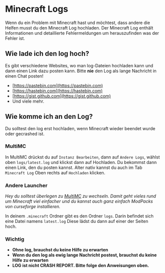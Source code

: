 # Minecraft Logs

Wenn du ein Problem mit Minecraft hast und möchtest, dass andere die Helfen musst du den Minecraft Log hochladen. Der Minecraft Log enthält Informationen und detaillierte Fehlermeldungen um herauszufinden was der Fehler ist.

## Wie lade ich den log hoch?

Es gibt verschiedene Websites, wo man log-Dateien hochladen kann und dann einen Link dazu posten kann. Bitte **nie** den Log als lange Nachricht in einen Chat posten!

  * [https://pastebin.com](https://pastebin.com)
  * [https://hastebin.com](https://hastebin.com)
  * [https://gist.github.com](https://gist.github.com)
  * Und viele mehr.
  
## Wie komme ich an den Log?

Du solltest den log erst hochladen, wenn Minecraft wieder beendet wurde oder gecrashed ist.

### MultiMC

In MultiMC drückst du auf `Instanz Bearbeiten`, dann auf `Andere Logs`, wählst oben `logs/latest.log` und klickst dann auf Hochladen. Du bekommst dann einen Link, den du posten kannst. Alter nativ kannst du auch im Tab `Minecraft Log` Oben rechts auf `Hochladen` klicken.

### Andere Launcher

*Hey du solltest überlegen zu [MultiMC](https://multimc.org/) zu wechseln. Damit geht vieles rund um Minecraft viel einfacher und du kannst auch ganz einfach ModPacks von curseforge installieren.*

In deinem `.minecraft` Ordner gibt es den Ordner `logs`. Darin befindet sich eine Datei namens `latest.log` Diese lädst du dann auf einer der Seiten hoch.

### Wichtig

  * **Ohne log, brauchst du keine Hilfe zu erwarten**
  * **Wenn du den log als ewig lange Nachricht postest, brauchst du keine Hilfe zu erwarten**
  * **LOG ist nicht CRASH REPORT. Bitte folge den Anweisungen oben.**